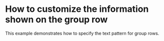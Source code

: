 # How to customize the information shown on the group row


<p>This example demonstrates how to specify the text pattern for group rows.</p>

<br/>


